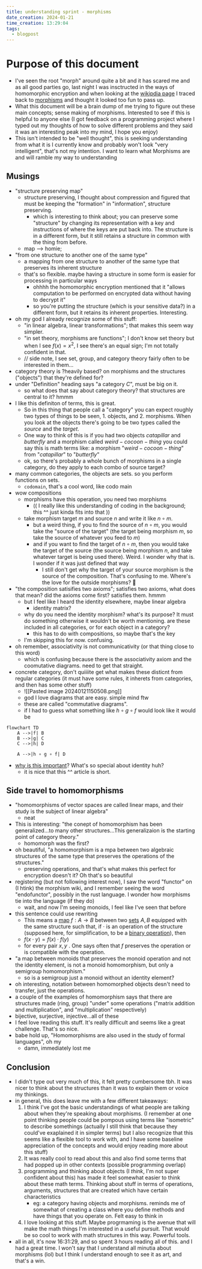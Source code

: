 ```yaml
---
title: understanding sprint - morphisms
date_creation: 2024-01-21
time_creation: 13:29:04
tags:
  - blogpost
---
```


# Purpose of this document
- I've seen the root "morph" around quite a bit and it has scared me and as all good parties go, last night I was insctructed in the ways of homomorphic encryption and when looking at the [wikipdia page](https://en.wikipedia.org/wiki/Homomorphic_encryption) I traced back to [morphisms](https://en.wikipedia.org/wiki/Morphism) and thought it looked too fun to pass up. 
- What this document will be a brain dump of me trying to figure out these main concepts; sense making of morphisms. Interested to see if this is helpful to anyone else (I got feedback on a programming project where I typed out my thoughts of how to solve different problems and they said it was an interesting peak into my mind, I hope you enjoy)
- This isn't intended to be "well thought", this is seeking understanding from what it is I currently know and probably won't look "very intelligent", that's not my intention. I want to learn what Morphisms are and will ramble my way to understanding
## Musings
- "structure preserving map"
	- structure preserving, I thought about compression and figured that must be keeping the "formation" in "information", structure preserving. 
		- which is interesting to think about; you can preserve some "structure" by changing its representation with a key and instructions of where the keys are put back into. The structure is in a different form, but it still retains a structure in common with the thing from before.
	- map --> homie;
- "from one structure to another one of the same type"
	- a mapping from one structure to another of the same type that preserves its inherent structure
	- that's so flexible. maybe having a structure in some form is easier for processing in particular ways
		- ohhhh the homomorphic encryption mentioned that it "allows computation to be performed on encrypted data without having to decrypt it"
		- so you're putting the structure (which is your sensitive data?) in a different form, but it retains its inherent properties. Interesting.
- oh my god I already recognize some of this stuff:
	- "in linear algebra, linear transformations"; that makes this seem way simpler. 
	- "in set theory, morphisms are functions"; I don't know set theory but when I see $f(x) = x^2$, I see there's an equal sign; I'm not totally confident in that. 
	- // side note, I see set, group, and category theory fairly often to be interested in them...
- category theory is ?heavily based? on morphisms and the structures ("objects") that they're defined for?
- under "Definition" heading says "a category $C$", must be big on it.
	- so what does that say about category theory? that structures are central to it? hmmm
- I like this definiton of terms, this is great.
	- So in this thing that people call a "category" you can expect roughly two types of things to be seen, 1. objects, and 2. morphisms. When you look at the objects there's going to be two types called the $source$ and the $target$. 
	- One way to think of this is if you had two objects $catapillar$ and $butterfly$ and a morphism called $weird-cocoon-thing$ you could say this is math terms like: a morphism "$weird - cocoon - thing$" from "$catapillar$" to "$butterfly$"
	- ok, so there's probably a whole bunch of morphisms in a single category, do they apply to each combo of source target?
- many common categories, the objects are sets. so you perform functions on sets.
	- `codomain`, that's a cool word, like codo main 
- wow compositions
	- morphisms have this operation, you need two morphisms
		- (( I really like this understanding of coding in the background; this ^^ just kinda fits into that ))
	- take morphism target $m$ and source $n$ and write it like $n \circ m$. 
		- but a weird thing, if you to find the source of $n \circ m$, you would take the "source of the target" (the target being morphism $m$, so take the source of whatever you feed to $m$) 
		- and if you want to find the target of $n \circ m$, then you would take the target of the source (the source being morphism $n$, and take whatever target is being used there). Weird. I wonder why that is. I wonder if it was just defined that way
			- I still don't get why the target of your source morphism is the source of the composition. That's confusing to me. Where's the love for the outside morphisms? 🙁
- "the composition satisifies two axioms"; satisfies two axioms, what does that mean? did the axioms come first? satisfies them. hmmm
	- but I feel like I heard the identity elsewhere, maybe linear algebra
		- identity matrix?
	- why do you need the identity morphism? what's its purpose? It must do something otherwise it wouldn't be worth mentioning. are these included in all categories, or for each object in a category?
		- this has to do with compositions, so maybe that's the key
	- I'm skipping this for now. confusing.
- oh remember, associativity is not communicativity (or that thing close to this word)
	- which is confusing because there is the associativity axiom and the coomutative diagrams. need to get that straight.
- concrete category, don't quiiiite get what makes these disticnt from regular categories (it must have some rules, it inherets from categories, and then has some other stuff)
	- ![[Pasted image 20240121150508.png]]
	- god I love diagrams that are easy. simple mind ftw
	- these are called "commutative diagrams". 
	- if I had to guess what something like $h \circ g \circ f$ would look like it would be 

```mermaid
flowchart TD
    A -->|f| B
    B -->|g| C 
    C -->|h| D
    
    A -->|h ∘ g ∘ f| D
```
- [why is this important](https://en.wikipedia.org/wiki/Identity_function)? What's so special about identity huh?
	- it is nice that this ^^ article is short. 

## Side travel to homomorphisms
- "homomorphisms of vector spaces are called linear maps, and their study is the subject of linear algebra"
	- neat
- This is interesting: "the conept of homomorphism has been generalized...to many other structures...This generalizaion is the starting point of category theory."
	- homomorph was the first? 
- oh beautiful, "a homomorphism is a mpa between two algebraic structures of the same type that preserves the operations of the structures."
	- preserving operations, and that's what makes this perfect for encryption doesn't it? Oh that's so beautiful
- registering (but not following interest now), I saw the word "functor" on (I htink) the morphism wiki, and I remember seeing the word "endofunctor", possibly in the rust language. I wonder how morphisms tie into the language (if they do)
	- wait, and now I'm seeing monoids, I feel like I've seen that before
- this sentence could use rewriting
	- This means a [map](https://en.wikipedia.org/wiki/Map_(mathematics) "Map (mathematics)") $f : A → B$ between two [sets](https://en.wikipedia.org/wiki/Set_(mathematics) "Set (mathematics)") $A, B$ equipped with the same structure such that, if $⋅$ is an operation of the structure (supposed here, for simplification, to be a [binary operation](https://en.wikipedia.org/wiki/Binary_operation "Binary operation")), then
	- $f ( x ⋅ y ) = f ( x ) ⋅ f ( y )$
	- for every pair $x, y$ . One says often that $f$ preserves the operation or is compatible with the operation.
- "a map between monoids that preserves the monoid operation and not the identity element, is not a monoid homomorphism, but only a semigroup homomorphism."
	- so is a semigroup just a monoid without an identity element?
- oh interesting, notation between homomorphed objects desn't need to transfer, just the operations.
- a couple of the examples of homomorphism says that there are structures made (ring, group) "under" some operations ("matrix addition and multiplication", and "multiplication" respectively)
- bijective, surjective, injective...all of these
- I feel love reading this stuff. It's really difficult and seems like a great challenge. That's so nice.
- babe hold up, "Homomorphisms are also used in the study of formal languages", oh my
	- damn, immediately lost me

## Conclusion
- I didn't type out very much of this, it felt pretty cumbersome tbh. It was nicer to think about the structures than it was to explain them or voice my thinkings.
- in general, this does leave me with a few different takeaways:
	1. I think I've got the basic understandings of what people are talking about when they're speaking about morphisms. (I remember at one point thinking people could be pompous using terms like "isometric" to describe somethings (actually I still think that because they could've exaplained it in simpler terms) but I also recognize that this seems like a flexible tool to work with, and I have some baseline appreciation of the concepts and would enjoy reading more about this stuff)
	2. It was really cool to read about this and also find some terms that had popped up in other contexts (possible programming overlap)
	3. programming and thinking about objects (I *think*, I'm not super confident about this) has made it feel somewhat easier to think about these math terms. Thinking about stuff in terms of operations, arguments, structures that are created which have certain characteristics
		- eg: a category having objects and morphisms. reminds me of somewhat of creating a class where you define methods and have things that you operate on. Felt easy to think in
	4. I love looking at this stuff. Maybe progrmaming is the avenue that will make the math things I'm interested in a useful pursuit. That would be so cool to work with math structures in this way. Powerful tools.
- all in all, it's now 16:31:29, and so spent 3 hours reading all of this. and I had a great time. I won't say that I understand all minutia about morphisms (lol) but I think I understand enough to see it as art, and that's a win. 